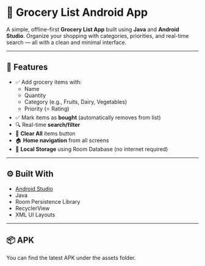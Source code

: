 # 🛒 Grocery List Android App

A simple, offline-first **Grocery List App** built using **Java** and **Android Studio**. Organize your shopping with categories, priorities, and real-time search — all with a clean and minimal interface.

---

## 📱 Features

- ✅ Add grocery items with:
  - Name
  - Quantity
  - Category (e.g., Fruits, Dairy, Vegetables)
  - Priority (⭐ Rating)
- ✅ Mark items as **bought** (automatically removes from list)
- 🔍 Real-time **search/filter**
- 🧹 **Clear All** items button
- 🏠 **Home navigation** from all screens
- 💾 **Local Storage** using Room Database (no internet required)

---


## ⚙️ Built With

- [Android Studio](https://developer.android.com/studio)
- Java
- Room Persistence Library
- RecyclerView
- XML UI Layouts

---

## 📦 APK

You can find the latest APK under the assets folder.  
